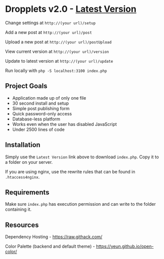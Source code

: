 Dropplets v2.0 - [Latest Version](https://github.com/johnroper100/dropplets/raw/master/index.php)
======================================

Change settings at `http://(your url)/setup`

Add a new post at `http://(your url)/post`

Upload a new post at `http://(your url)/postUpload`

View current version at `http://(your url)/version`

Update to latest version at `http://(your url)/update`

Run locally with `php -S localhost:3100 index.php`

## Project Goals

- Application made up of only one file
- 30 second install and setup
- Simple post publishing form
- Quick password-only access
- Database-less platform
- Works even when the user has disabled JavaScript
- Under 2500 lines of code

## Installation

Simply use the `Latest Version` link above to download `index.php`. Copy it to a folder on your server.

If you are using nginx, use the rewrite rules that can be found in `.htaccess4nginx`.

## Requirements

Make sure `index.php` has execution permission and can write to the folder containing it.

## Resources

Dependency Hosting - https://raw.githack.com/

Color Palette (backend and default theme) - https://yeun.github.io/open-color/
